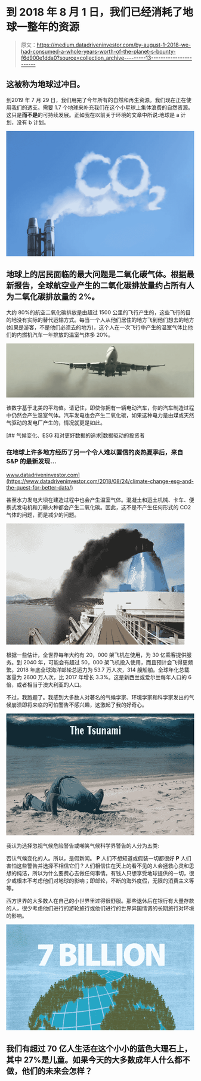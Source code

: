 # 到 2018 年 8 月 1 日，我们已经消耗了地球一整年的资源

> 原文：<https://medium.datadriveninvestor.com/by-august-1-2018-we-had-consumed-a-whole-years-worth-of-the-planet-s-bounty-f6d900e1dda0?source=collection_archive---------13----------------------->

## 这被称为地球过冲日。

到2019 年 7 月 29 日，我们用完了今年所有的自然和再生资源。我们现在正在使用我们的透支。需要 1.7 个地球来补充我们在这个小星球上集体浪费的自然资源。这只是**而不是**的可持续发展。正如我在以前关于环境的文章中所说:地球是 a 计划，没有 b 计划。

![](img/9688760cec728ed0e4685d18a86d664d.png)

## 地球上的居民面临的最大问题是二氧化碳气体。根据最新报告，全球航空业产生的二氧化碳排放量约占所有人为二氧化碳排放量的 2%。

大约 80%的航空二氧化碳排放是由超过 1500 公里的飞行产生的，这些飞行的目的地没有实际的替代运输方式。每当一个人从他们居住的地方飞到他们想去的地方(如果是游客，不是他们必须去的地方)，这个人在一次飞行中产生的温室气体比他们的内燃机汽车一年排放的温室气体多 20%。

![](img/a63444e4dea6a0f0be953027aa798379.png)

该数字基于北美的平均值。请记住，即使你拥有一辆电动汽车，你的汽车制造过程中仍然会产生温室气体。汽车发电也会产生二氧化碳，如果这种电力是由煤或天然气驱动的发电厂产生的，情况就更是如此。

[](https://www.datadriveninvestor.com/2018/08/24/climate-change-esg-and-the-quest-for-better-data/) [## 气候变化、ESG 和对更好数据的追求|数据驱动的投资者

### 在地球上许多地方经历了另一个令人难以置信的炎热夏季后，来自 S&P 的最新发现…

www.datadriveninvestor.com](https://www.datadriveninvestor.com/2018/08/24/climate-change-esg-and-the-quest-for-better-data/) 

甚至水力发电大坝在建造过程中也会产生温室气体。混凝土和运土机械、卡车、便携式发电机和刀耕火种都会产生二氧化碳。因此，这不是不产生任何形式的 CO2 气体的问题，而是减少的问题。

![](img/a5559477e22cf07ba2fe53cd5802b17a.png)

根据一些估计，全世界每年大约有 20，000 架飞机在使用，为 30 亿乘客提供服务。到 2040 年，可能会有超过 50，000 架飞机投入使用，而且预计会飞得更频繁。2018 年底全球海洋邮轮总运力为 53.7 万人次，314 艘船舶。全球年化总载客量为 2600 万人次，比 2017 年增长 3.3%。这是新西兰或爱尔兰每年人口的 6 倍，或者相当于澳大利亚的人口。

不过，我跑题了。我感到大多数人对著名的气候学家、环境学家和科学家发出的气候崩溃即将来临的可怕警告不感兴趣，这激起了我的好奇心。

![](img/2bb572ed7254ecc88ea6eb88b239409c.png)

我认为选择忽视气候危险警告或嘲笑气候科学界警告的人分为五类:

否认气候变化的人。所以，是假新闻。
**P** 人们不想知道或假装一切都很好
**P** 人们害怕这些警告并选择不相信它们？人们相信住在天上的看不见的人会拯救心灵和思想的纯洁，所以为什么要费心去做任何事情。有钱人只想享受地球提供的一切，很少或根本不考虑他们对地球的影响；即邮轮，不断的海外度假，无限的消费主义等等。

西方世界的大多数人在自己的小世界里过得很舒服。那些退休后在银行有大量存款的人，很少考虑他们进行的游轮旅行或他们进行的世界异国情调的长期旅行对环境的影响。

![](img/773c0d5a56e2dc5cdeb26aca3a4a688c.png)

## 我们有超过 70 亿人生活在这个小小的蓝色大理石上，其中 27%是儿童。如果今天的大多数成年人什么都不做，他们的未来会怎样？